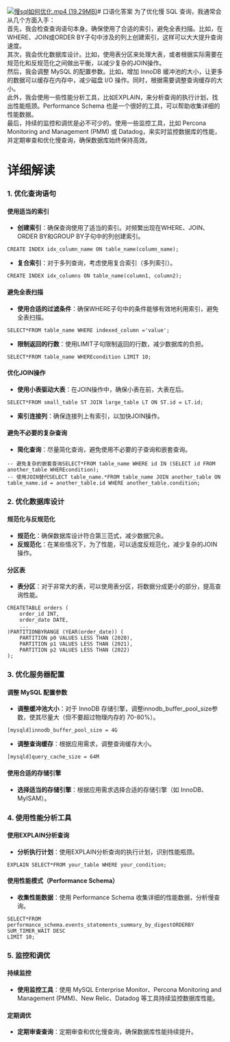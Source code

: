 [![慢sql如何优化.mp4 (19.29MB)](https://gw.alipayobjects.com/mdn/prod_resou/afts/img/A*NNs6TKOR3isAAAAAAAAAAABkARQnAQ)](https://www.yuque.com/docs/176646020?_lake_card=%7B%22status%22%3A%22done%22%2C%22name%22%3A%22%E6%85%A2sql%E5%A6%82%E4%BD%95%E4%BC%98%E5%8C%96.mp4%22%2C%22size%22%3A20223899%2C%22taskId%22%3A%22uf088d877-30c6-4c0d-b98a-142e4274b5a%22%2C%22taskType%22%3A%22upload%22%2C%22url%22%3Anull%2C%22cover%22%3Anull%2C%22videoId%22%3A%22inputs%2Fprod%2Fyuque%2F2024%2F29413969%2Fmp4%2F1720456388849-b352e3c8-4392-4771-87e3-ca5bedbe674c.mp4%22%2C%22download%22%3Afalse%2C%22__spacing%22%3A%22both%22%2C%22id%22%3A%22mjsIo%22%2C%22margin%22%3A%7B%22top%22%3Atrue%2C%22bottom%22%3Atrue%7D%2C%22card%22%3A%22video%22%7D#mjsIo)# 口语化答案
为了优化慢 SQL 查询，我通常会从几个方面入手：<br />首先，我会检查查询语句本身。确保使用了合适的索引，避免全表扫描。比如，在WHERE、JOIN或ORDER BY子句中涉及的列上创建索引，这样可以大大提升查询速度。<br />其次，我会优化数据库设计。比如，使用表分区来处理大表，或者根据实际需要在规范化和反规范化之间做出平衡，以减少复杂的JOIN操作。<br />然后，我会调整 MySQL 的配置参数。比如，增加 InnoDB 缓冲池的大小，让更多的数据可以缓存在内存中，减少磁盘 I/O 操作。同时，根据需要调整查询缓存的大小。<br />此外，我会使用一些性能分析工具，比如EXPLAIN，来分析查询的执行计划，找出性能瓶颈。Performance Schema 也是一个很好的工具，可以帮助收集详细的性能数据。<br />最后，持续的监控和调优是必不可少的。使用一些监控工具，比如 Percona Monitoring and Management (PMM) 或 Datadog，来实时监控数据库的性能，并定期审查和优化慢查询，确保数据库始终保持高效。
# 详细解读
### 1. 优化查询语句
#### 使用适当的索引

- **创建索引**：确保查询使用了适当的索引。对频繁出现在WHERE、JOIN、ORDER BY和GROUP BY子句中的列创建索引。
```
CREATE INDEX idx_column_name ON table_name(column_name);
```

- **复合索引**：对于多列查询，考虑使用复合索引（多列索引）。
```
CREATE INDEX idx_columns ON table_name(column1, column2);
```
#### 避免全表扫描

- **使用合适的过滤条件**：确保WHERE子句中的条件能够有效地利用索引，避免全表扫描。
```
SELECT*FROM table_name WHERE indexed_column ='value';
```

- **限制返回的行数**：使用LIMIT子句限制返回的行数，减少数据库的负担。
```
SELECT*FROM table_name WHEREcondition LIMIT 10;
```
#### 优化JOIN操作

- **使用小表驱动大表**：在JOIN操作中，确保小表在前，大表在后。
```
SELECT*FROM small_table ST JOIN large_table LT ON ST.id = LT.id;
```

- **索引连接列**：确保连接列上有索引，以加快JOIN操作。
#### 避免不必要的复杂查询

- **简化查询**：尽量简化查询，避免使用不必要的子查询和嵌套查询。
```
-- 避免复杂的嵌套查询SELECT*FROM table_name WHERE id IN (SELECT id FROM another_table WHEREcondition);
-- 使用JOIN替代SELECT table_name.*FROM table_name JOIN another_table ON table_name.id = another_table.id WHERE another_table.condition;
```
### 2. 优化数据库设计
#### 规范化与反规范化

- **规范化**：确保数据库设计符合第三范式，减少数据冗余。
- **反规范化**：在某些情况下，为了性能，可以适度反规范化，减少复杂的JOIN操作。
#### 分区表

- **表分区**：对于非常大的表，可以使用表分区，将数据分成更小的部分，提高查询性能。
```
CREATETABLE orders (
    order_id INT,
    order_date DATE,
    ...
)PARTITIONBYRANGE (YEAR(order_date)) (
    PARTITION p0 VALUES LESS THAN (2020),
    PARTITION p1 VALUES LESS THAN (2021),
    PARTITION p2 VALUES LESS THAN (2022)
);
```
### 3. 优化服务器配置
#### 调整 MySQL 配置参数

- **调整缓冲池大小**：对于 InnoDB 存储引擎，调整innodb_buffer_pool_size参数，使其尽量大（但不要超过物理内存的 70-80%）。
```
[mysqld]innodb_buffer_pool_size = 4G
```

- **调整查询缓存**：根据应用需求，调整查询缓存大小。
```
[mysqld]query_cache_size = 64M
```
#### 使用合适的存储引擎

- **选择适当的存储引擎**：根据应用需求选择合适的存储引擎（如 InnoDB、MyISAM）。
### 4. 使用性能分析工具
#### 使用EXPLAIN分析查询

- **分析执行计划**：使用EXPLAIN分析查询的执行计划，识别性能瓶颈。
```
EXPLAIN SELECT*FROM your_table WHERE your_condition;
```
#### 使用性能模式（Performance Schema）

- **收集性能数据**：使用 Performance Schema 收集详细的性能数据，分析慢查询。
```
SELECT*FROM performance_schema.events_statements_summary_by_digestORDERBY SUM_TIMER_WAIT DESC
LIMIT 10;
```
### 5. 监控和调优
#### 持续监控

- **使用监控工具**：使用 MySQL Enterprise Monitor、Percona Monitoring and Management (PMM)、New Relic、Datadog 等工具持续监控数据库性能。
#### 定期调优

- **定期审查查询**：定期审查和优化慢查询，确保数据库性能持续提升。
